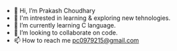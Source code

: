 - 👋 Hi, I’m Prakash Choudhary
- 👀 I'm intrested in learning & exploring new tehnologies.
- 🌱 I’m currently learning C language.
- 💞️ I’m looking to collaborate on code.
- 📫 How to reach me pc0979215@gmail.com

<!---
PRAKASH0Chy/Prakash Choudhary is a ✨ special ✨ repository because its `README.md` (this file) appears on your GitHub profile.
You can click the Preview link to take a look at your changes.
--->
